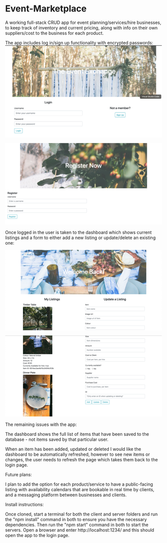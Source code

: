 # Event-Marketplace

A working full-stack CRUD app for event planning/services/hire businesses, to keep track of inventory and current pricing, along with info on their own suppliers/cost to the business for each product. 

The app includes log in/sign up functionality with encrypted passwords:
![Image of Login page](https://github.com/jade-lt/Event-Marketplace/blob/main/images%20for%20read%20me/login%20page.png)

![Image of rego page](https://github.com/jade-lt/Event-Marketplace/blob/main/images%20for%20read%20me/rego%20page.png)

Once logged in the user is taken to the dashboard which shows current listings and a form to either add a new listing or update/delete an existing one:

![Image of Login page](https://github.com/jade-lt/Event-Marketplace/blob/main/images%20for%20read%20me/dashboard-1.png)

![Image of Login page](https://github.com/jade-lt/Event-Marketplace/blob/main/images%20for%20read%20me/dashboard-2.png)

The remaining issues with the app:

The dashboard shows the full list of items that have been saved to the database - not items saved by that particular user.

When an item has been added, updated or deleted I would like the dashboard to be automatically refreshed, however to see new items or changes, the user needs to refresh the page which takes them back to the login page.

Future plans:

I plan to add the option for each product/service to have a public-facing listing with availability calendars that are bookable in real time by clients, and a messaging platform between businesses and clients.

Install instructions:

Once cloned, start a terminal for both the client and server folders and run the "npm install" command in both to ensure you have the necessary dependencies. Then run the "npm start" command in both to start the servers. Open a browser and enter http://localhost:1234/ and this should open the app to the login page.